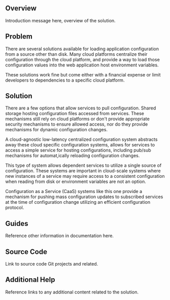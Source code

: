 ## Overview

Introduction message here, overview of the solution.

## Problem

There are several solutions available for loading application configuration from a source other than disk. Many cloud platforms centralize their configuration through the cloud platform, and provide a way to load those configuration values into the web application host environment variables. 

These solutions work fine but come either with a financial expense or limit developers to dependencies to a specific cloud platform. 

## Solution

There are a few options that allow services to pull configuration.  Shared storage hosting configuration files accessed from services. These mechanisms still rely on cloud platforms or don't provide appropriate security mechanisms to ensure allowed access, nor do they provide mechanisms for dynamic configuration changes.

A cloud-agnostic low-latency centralized configuration system abstracts away these cloud specific configuration systems, allows for services to access a simple service for hosting configurations, including pub/sub mechanisms for automat,ically reloading configuration changes. 

This type of system allows dependent services to utilize a single source of configuration. These systems are important in cloud-scale systems where new instances of a service may require access to a consistent configuration when reading from disk or environment variables are not an option. 

Configuration as a Service (CaaS) systems like this one provide a mechanism for pushing mass configuration updates to subscribed services at the time of configuration change utilizing an efficient configuration protocol.

## Guides

Reference other information in documentation here.

## Source Code

Link to source code Git projects and related.

## Additional Help

Reference links to any additional content related to the solution.